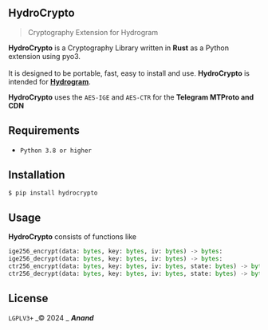 ## HydroCrypto

> Cryptography Extension for Hydrogram

**HydroCrypto** is a Cryptography Library written in __Rust__ as a Python extension using pyo3.<br/><br/>
It is designed to be portable, fast, easy to install and use. 
**HydroCrypto** is intended for **[Hydrogram](https://github.com/hydrogram/hydrogram)**.

**HydroCrypto** uses the `AES-IGE` and `AES-CTR` for the **Telegram MTProto and CDN**

## Requirements

- `Python 3.8 or higher`

## Installation

```
$ pip install hydrocrypto
```

## Usage

**HydroCrypto** consists of functions like

```python
ige256_encrypt(data: bytes, key: bytes, iv: bytes) -> bytes:
ige256_decrypt(data: bytes, key: bytes, iv: bytes) -> bytes:
ctr256_encrypt(data: bytes, key: bytes, iv: bytes, state: bytes) -> bytes:
ctr256_decrypt(data: bytes, key: bytes, iv: bytes, state: bytes) -> bytes:
```

## License 

`LGPLV3+` _© 2024 _    **_Anand_**